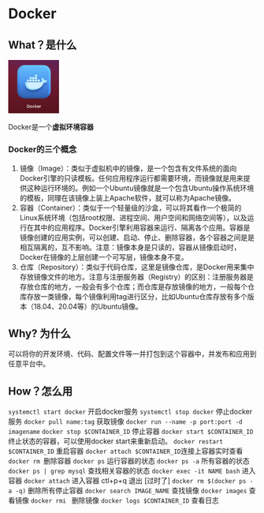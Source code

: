# Docker

## What？是什么

<img src="./img/image-20201203135955948.png" alt="image-20201203135955948" style="zoom:33%;" />

Docker是一个**虚拟环境容器**

### Docker的三个概念

1. 镜像（Image）：类似于虚拟机中的镜像，是一个包含有文件系统的面向Docker引擎的只读模板。任何应用程序运行都需要环境，而镜像就是用来提供这种运行环境的。例如一个Ubuntu镜像就是一个包含Ubuntu操作系统环境的模板，同理在该镜像上装上Apache软件，就可以称为Apache镜像。
2. 容器（Container）：类似于一个轻量级的沙盒，可以将其看作一个极简的Linux系统环境（包括root权限、进程空间、用户空间和网络空间等），以及运行在其中的应用程序。Docker引擎利用容器来运行、隔离各个应用。容器是镜像创建的应用实例，可以创建、启动、停止、删除容器，各个容器之间是是相互隔离的，互不影响。注意：镜像本身是只读的，容器从镜像启动时，Docker在镜像的上层创建一个可写层，镜像本身不变。
3. 仓库（Repository）：类似于代码仓库，这里是镜像仓库，是Docker用来集中存放镜像文件的地方。注意与注册服务器（Registry）的区别：注册服务器是存放仓库的地方，一般会有多个仓库；而仓库是存放镜像的地方，一般每个仓库存放一类镜像，每个镜像利用tag进行区分，比如Ubuntu仓库存放有多个版本（18.04、20.04等）的Ubuntu镜像。

## Why? 为什么

可以将你的开发环境、代码、配置文件等一并打包到这个容器中，并发布和应用到任意平台中。

## How？怎么用

`systemctl start docker` 开启docker服务
`systemctl stop docker` 停止docker服务
`docker pull name:tag`  获取镜像
`docker run --name -p port:port -d imagename`
`docker stop $CONTAINER_ID` 停止容器
`docker start $CONTAINER_ID`终止状态的容器，可以使用docker start来重新启动。
`docker restart $CONTAINER_ID` 重启容器
`docker attach $CONTAINER_ID`连接上容器实时查看
`docker rm `删除容器
`docker ps` 运行容器的状态
`docker ps -a` 所有容器的状态
`docker ps | grep mysql` 查找相关容器的状态 
`docker exec -it NAME bash` 进入容器
`docker attach` 进入容器 ctl+p+q 退出 [过时了]
`docker rm $(docker ps -a -q)` 删除所有停止容器
`docker search IMAGE_NAME` 查找镜像
`docker images` 查看镜像
`docker rmi ` 删除镜像
`docker logs $CONTAINER_ID` 查看日志